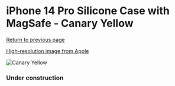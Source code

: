 # iPhone 14 Pro Silicone Case with MagSafe - Canary Yellow

[Return to previous page](/iphone_14)

[High-resolution image from Apple](https://store.storeimages.cdn-apple.com/8756/as-images.apple.com/is/MQUG3?wid=4500&hei=4500&fmt=png)

<div style="width: 384px"><img src="/everysource/MQUG3.png" alt="Canary Yellow"></div>

### Under construction
